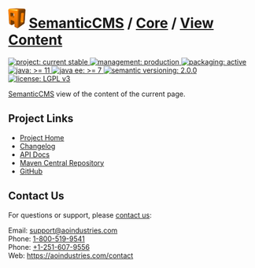 # [<img src="ao-logo.png" alt="AO Logo" width="35" height="40">](https://github.com/aoindustries) [SemanticCMS](https://github.com/aoindustries/semanticcms) / [Core](https://github.com/aoindustries/semanticcms-core) / [View Content](https://github.com/aoindustries/semanticcms-core-view-content)
<p>
	<a href="https://aoindustries.com/life-cycle#project-current-stable">
		<img src="https://semanticcms.com/ao-badges/project-current-stable.svg" alt="project: current stable" />
	</a>
	<a href="https://aoindustries.com/life-cycle#management-production">
		<img src="https://semanticcms.com/ao-badges/management-production.svg" alt="management: production" />
	</a>
	<a href="https://aoindustries.com/life-cycle#packaging-active">
		<img src="https://semanticcms.com/ao-badges/packaging-active.svg" alt="packaging: active" />
	</a>
	<br />
	<a href="https://docs.oracle.com/en/java/javase/11/docs/api/">
		<img src="https://semanticcms.com/ao-badges/java-11.svg" alt="java: &gt;= 11" />
	</a>
	<a href="https://docs.oracle.com/javaee/7/api/">
		<img src="https://semanticcms.com/ao-badges/javaee-7.svg" alt="java ee: &gt;= 7" />
	</a>
	<a href="http://semver.org/spec/v2.0.0.html">
		<img src="https://semanticcms.com/ao-badges/semver-2.0.0.svg" alt="semantic versioning: 2.0.0" />
	</a>
	<a href="https://www.gnu.org/licenses/lgpl-3.0">
		<img src="https://semanticcms.com/ao-badges/license-lgpl-3.0.svg" alt="license: LGPL v3" />
	</a>
</p>

[SemanticCMS](https://github.com/aoindustries/semanticcms) view of the content of the current page.

## Project Links
* [Project Home](https://semanticcms.com/core/view-content/)
* [Changelog](https://semanticcms.com/core/view-content/changelog)
* [API Docs](https://semanticcms.com/core/view-content/apidocs/)
* [Maven Central Repository](https://search.maven.org/artifact/com.semanticcms/semanticcms-core-view-content)
* [GitHub](https://github.com/aoindustries/semanticcms-core-view-content)

## Contact Us
For questions or support, please [contact us](https://aoindustries.com/contact):

Email: [support@aoindustries.com](mailto:support@aoindustries.com)  
Phone: [1-800-519-9541](tel:1-800-519-9541)  
Phone: [+1-251-607-9556](tel:+1-251-607-9556)  
Web: https://aoindustries.com/contact
